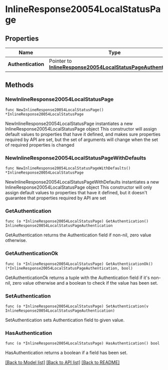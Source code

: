 # InlineResponse20054LocalStatusPage

## Properties

Name | Type | Description | Notes
------------ | ------------- | ------------- | -------------
**Authentication** | Pointer to [**InlineResponse20054LocalStatusPageAuthentication**](InlineResponse20054LocalStatusPageAuthentication.md) |  | [optional] 

## Methods

### NewInlineResponse20054LocalStatusPage

`func NewInlineResponse20054LocalStatusPage() *InlineResponse20054LocalStatusPage`

NewInlineResponse20054LocalStatusPage instantiates a new InlineResponse20054LocalStatusPage object
This constructor will assign default values to properties that have it defined,
and makes sure properties required by API are set, but the set of arguments
will change when the set of required properties is changed

### NewInlineResponse20054LocalStatusPageWithDefaults

`func NewInlineResponse20054LocalStatusPageWithDefaults() *InlineResponse20054LocalStatusPage`

NewInlineResponse20054LocalStatusPageWithDefaults instantiates a new InlineResponse20054LocalStatusPage object
This constructor will only assign default values to properties that have it defined,
but it doesn't guarantee that properties required by API are set

### GetAuthentication

`func (o *InlineResponse20054LocalStatusPage) GetAuthentication() InlineResponse20054LocalStatusPageAuthentication`

GetAuthentication returns the Authentication field if non-nil, zero value otherwise.

### GetAuthenticationOk

`func (o *InlineResponse20054LocalStatusPage) GetAuthenticationOk() (*InlineResponse20054LocalStatusPageAuthentication, bool)`

GetAuthenticationOk returns a tuple with the Authentication field if it's non-nil, zero value otherwise
and a boolean to check if the value has been set.

### SetAuthentication

`func (o *InlineResponse20054LocalStatusPage) SetAuthentication(v InlineResponse20054LocalStatusPageAuthentication)`

SetAuthentication sets Authentication field to given value.

### HasAuthentication

`func (o *InlineResponse20054LocalStatusPage) HasAuthentication() bool`

HasAuthentication returns a boolean if a field has been set.


[[Back to Model list]](../README.md#documentation-for-models) [[Back to API list]](../README.md#documentation-for-api-endpoints) [[Back to README]](../README.md)


